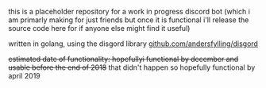 this is a placeholder repository for a work in progress discord bot (which i am primarly making for just friends but once it is functional i'll release the source code here for if anyone else might find it useful)

written in golang, using the disgord library [github.com/andersfylling/disgord](disgord)

~~estimated date of functionality: hopefullyi functional by december and usable before the end of 2018~~
that didn't happen so hopefully functional by april 2019
